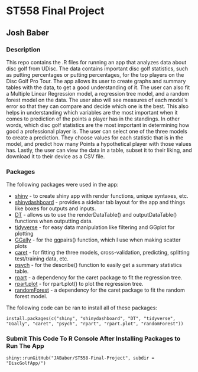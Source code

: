 # ST558 Final Project
## Josh Baber

### Description
This repo contains the .R files for running an app that analyzes data about disc golf from UDisc.  The data contains important disc golf statistics, such as putting percentages or putting percentages, for the top players on the Disc Golf Pro Tour.  The app allows its user to create graphs and summary tables with the data, to get a good understanding of it.  The user can also fit a Multiple Linear Regression model, a regression tree model, and a random forest model on the data.  The user also will see measures of each model's error so that they can compare and decide which one is the best.  This also helps in understanding which variables are the most important when it comes to prediction of the points a player has in the standings.  In other words, which disc golf statistics are the most important in determining how good a professional player is.  The user can select one of the three models to create a prediction.  They choose values for each statistic that is in the model, and predict how many Points a hypothetical player with those values has.  Lastly, the user can view the data in a table, subset it to their liking, and download it to their device as a CSV file.

### Packages

The following packages were used in the app:  

- [shiny](https://shiny.rstudio.com/) - to create shiny app with render functions, unique syntaxes, etc.
- [shinydashboard](https://rstudio.github.io/shinydashboard/) - provides a sidebar tab layout for the app and things like boxes for outputs and inputs.
- [DT](https://rstudio.github.io/DT/) - allows us to use the renderDataTable() and outputDataTable() functions when outputting data.
- [tidyverse](https://www.tidyverse.org/) - for easy data manipulation like filtering and GGplot for plotting
- [GGally](https://cran.r-project.org/web/packages/GGally/GGally.pdf) - for the ggpairs() function, which I use when making scatter plots
- [caret](https://topepo.github.io/caret/) - for fitting the three models, cross-validation, predicting, splitting test/training data, etc.
- [psych](https://cran.r-project.org/web/packages/psych/psych.pdf) - for the describe() function to easily get a summary statistics table.
- [rpart](https://cran.r-project.org/web/packages/rpart/rpart.pdf) - a dependency for the caret package to fit the regression tree.
- [rpart.plot](https://cran.r-project.org/web/packages/rpart.plot/rpart.plot.pdf) - for rpart.plot() to plot the regression tree.
- [randomForest](https://cran.r-project.org/web/packages/randomForest/randomForest.pdf) - a dependency for the caret package to fit the random forest model.

The following code can be ran to install all of these packages:

`install.packages(c("shiny", "shinydashboard", "DT", "tidyverse", "GGally", "caret", "psych", "rpart", "rpart.plot", "randomForest"))`

### Submit This Code To R Console After Installing Packages to Run The App

`shiny::runGitHub("JABaber/ST558-Final-Project", subdir = "DiscGolfApp/")`
